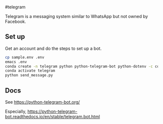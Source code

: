 #telegram

Telegram is a messaging system similar to WhatsApp but not owned by Facebook.

## Set up

Get an account and do the steps to set up a bot.

```bash
cp sample.env .env
emacs .env
conda create -n telegram python python-telegram-bot python-dotenv -c conda-forge
conda activate telegram
python send_message.py
```

## Docs

See https://python-telegram-bot.org/

Especially, https://python-telegram-bot.readthedocs.io/en/stable/telegram.bot.html

